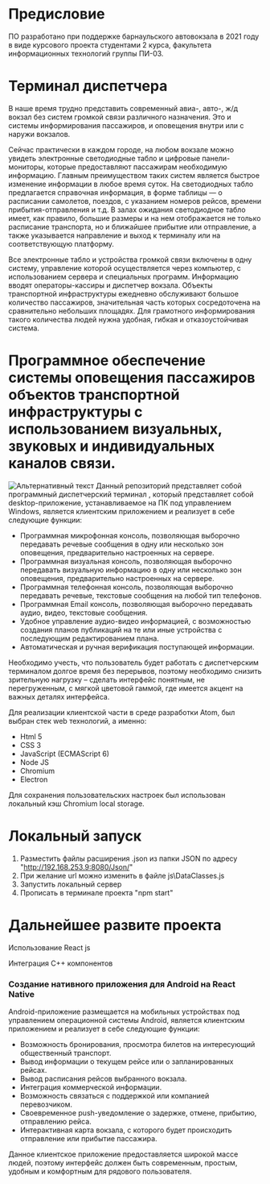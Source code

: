 # Предисловие
ПО разработано при поддержке барнаульского автовокзала в 2021 году в виде курсового проекта студентами 2 курса, факультета информационных технологий группы ПИ-03.
# Терминал диспетчера

В наше время трудно представить современный авиа-, авто-, ж/д вокзал без систем громкой связи различного назначения. Это и системы информирования пассажиров, и оповещения внутри или с наружи вокзалов.

Сейчас практически в каждом городе, на любом вокзале можно увидеть электронные светодиодные табло и цифровые панели-мониторы, которые предоставляют пассажирам необходимую информацию. Главным преимуществом таких систем является быстрое изменение информации в любое время суток. На светодиодных табло предлагается справочная информация, в форме таблицы — о расписании самолетов, поездов, с указанием номеров рейсов, времени прибытия-отправления и т.д. В залах ожидания светодиодное табло имеет, как правило, большие размеры и на нем отображается не только расписание транспорта, но и ближайшее прибытие или отправление, а также указывается направление и выход к терминалу или на соответствующую платформу.

Все электронные табло и устройства громкой связи включены в одну систему, управление которой осуществляется через компьютер, с использованием сервера и специальных программ. Информацию вводят операторы-кассиры и диспетчер вокзала.
Объекты транспортной инфраструктуры ежедневно обслуживают большое количество пассажиров, значительная часть которых сосредоточена на сравнительно небольших площадях. Для грамотного информирования такого количества людей нужна удобная, гибкая и отказоустойчивая система.

# Программное обеспечение системы оповещения пассажиров объектов транспортной инфраструктуры с использованием визуальных, звуковых и индивидуальных каналов связи.
![Альтернативный текст](https://sun9-87.userapi.com/impg/DmRVv9Kw85QYx_gYwY4PiKOQiMvYZ0xSWuI3wQ/efMf5Fa2eOo.jpg?size=1920x996&quality=96&sign=9185dd003480cf7ac11a7aa9ed7a2d24&type=album)
Данный репозиторий представляет собой программный диспетчерский терминал , который представляет собой desktop-приложение, устанавливаемое на ПК под управлением Windows, является клиентским приложением и реализует в себе следующие функции:

<ul>
  <li>Программная микрофонная консоль, позволяющая выборочно передавать речевые сообщения в одну или несколько зон оповещения, предварительно настроенных на сервере.</li>
  <li>Программная визуальная консоль, позволяющая выборочно передавать визуальную информацию в одну или несколько зон оповещения, предварительно настроенных на сервере.</li>
  <li>Программная телефонная консоль, позволяющая выборочно передавать речевые, текстовые сообщения на любой тип телефонов.</li>
  <li>Программная Email консоль, позволяющая выборочно передавать аудио, видео, текстовые сообщения.</li>
  <li>Удобное управление аудио-видео информацией, с возможностью создания планов публикаций на те или иные устройства с последующим редактированием плана.</li>
  <li>Автоматическая и ручная верификация поступающей информации.</li>
</ul>

Необходимо учесть, что пользователь будет работать с диспетчерским терминалом долгое время без перерывов, поэтому необходимо снизить зрительную нагрузку – сделать интерфейс понятным, не перегруженным, с мягкой цветовой гаммой, где имеется акцент на важных деталях интерфейса.

Для реализации клиентской части в среде разработки Atom, был выбран стек web технологий, а именно:
<ul>
  <li>Html 5</li>
  <li>CSS 3</li>
  <li>JavaScript (ECMAScript 6)</li>
  <li>Node JS</li>
  <li>Chromium</li>
  <li>Electron</li>
</ul>

Для сохранения пользовательских настроек был использован локальный кэш Chromium local storage.
# Локальный запуск
1) Разместить файлы расширения .json из папки JSON по адресу "http://192.168.253.9:8080/Json/"
2) При желание url можно изменить в файле js\DataClasses.js
3) Запустить локальный сервер
4) Прописать в терминале проекта "npm start"
# Дальнейшее развите проекта
Использование React js

Интеграция  С++ компонентов

### Создание нативного приложения для Android на React Native
Android-приложение размещается на мобильных устройствах под управлением операционной системы Android, является клиентским приложением и реализует в себе следующие функции:
<ul>
  <li>Возможность бронирования, просмотра билетов на интересующий общественный транспорт.</li>
  <li>Вывод информации о текущем рейсе или о запланированных рейсах.</li>
  <li>Вывод расписания рейсов выбранного вокзала.</li>
  <li>Интеграция коммерческой информации.</li>
  <li>Возможность связаться с поддержкой или компанией перевозчиком.</li>
  <li>Своевременное push-уведомление о задержке, отмене, прибытию, отправлению рейса.</li>
  <li>Интерактивная карта вокзала, с которого будет происходить отправление или прибытие пассажира.</li>
</ul>

Данное клиентское приложение предоставляется широкой массе людей, поэтому интерфейс должен быть современным, простым, удобным и комфортным для рядового пользователя.
